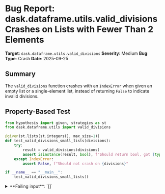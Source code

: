 # Bug Report: dask.dataframe.utils.valid_divisions Crashes on Lists with Fewer Than 2 Elements

**Target**: `dask.dataframe.utils.valid_divisions`
**Severity**: Medium
**Bug Type**: Crash
**Date**: 2025-09-25

## Summary

The `valid_divisions` function crashes with an `IndexError` when given an empty list or a single-element list, instead of returning `False` to indicate invalid divisions.

## Property-Based Test

```python
from hypothesis import given, strategies as st
from dask.dataframe.utils import valid_divisions

@given(st.lists(st.integers(), max_size=1))
def test_valid_divisions_small_lists(divisions):
    try:
        result = valid_divisions(divisions)
        assert isinstance(result, bool), f"Should return bool, got {type(result)}"
    except IndexError:
        assert False, f"Should not crash on {divisions}"

if __name__ == "__main__":
    test_valid_divisions_small_lists()
```

<details>

<summary>
**Failing input**: `[]`
</summary>
```
Traceback (most recent call last):
  File "/home/npc/pbt/agentic-pbt/worker_/4/hypo.py", line 7, in test_valid_divisions_small_lists
    result = valid_divisions(divisions)
  File "/home/npc/miniconda/lib/python3.13/site-packages/dask/dataframe/utils.py", line 715, in valid_divisions
    return divisions[-2] <= divisions[-1]
           ~~~~~~~~~^^^^
IndexError: list index out of range

During handling of the above exception, another exception occurred:

Traceback (most recent call last):
  File "/home/npc/pbt/agentic-pbt/worker_/4/hypo.py", line 13, in <module>
    test_valid_divisions_small_lists()
    ~~~~~~~~~~~~~~~~~~~~~~~~~~~~~~~~^^
  File "/home/npc/pbt/agentic-pbt/worker_/4/hypo.py", line 5, in test_valid_divisions_small_lists
    def test_valid_divisions_small_lists(divisions):
                   ^^^
  File "/home/npc/miniconda/lib/python3.13/site-packages/hypothesis/core.py", line 2124, in wrapped_test
    raise the_error_hypothesis_found
  File "/home/npc/pbt/agentic-pbt/worker_/4/hypo.py", line 10, in test_valid_divisions_small_lists
    assert False, f"Should not crash on {divisions}"
           ^^^^^
AssertionError: Should not crash on []
Falsifying example: test_valid_divisions_small_lists(
    divisions=[],
)
```
</details>

## Reproducing the Bug

```python
from dask.dataframe.utils import valid_divisions

# Test with empty list
print("Testing valid_divisions([]):")
try:
    result = valid_divisions([])
    print(f"Result: {result}")
except IndexError as e:
    print(f"IndexError: {e}")

print()

# Test with single-element list
print("Testing valid_divisions([1]):")
try:
    result = valid_divisions([1])
    print(f"Result: {result}")
except IndexError as e:
    print(f"IndexError: {e}")

print()

# Test with two-element list (should work)
print("Testing valid_divisions([1, 2]):")
try:
    result = valid_divisions([1, 2])
    print(f"Result: {result}")
except IndexError as e:
    print(f"IndexError: {e}")
```

<details>

<summary>
IndexError crashes on empty and single-element lists
</summary>
```
Testing valid_divisions([]):
IndexError: list index out of range

Testing valid_divisions([1]):
IndexError: list index out of range

Testing valid_divisions([1, 2]):
Result: True
```
</details>

## Why This Is A Bug

This violates the expected behavior of a validation function in multiple ways:

1. **Contract Violation**: The function's docstring asks "Are the provided divisions valid?" implying it should return a boolean answer for any input, not crash. The function already demonstrates this pattern by returning `False` for other invalid inputs like non-list types, NaN values, and incorrectly ordered values.

2. **Inconsistent Error Handling**: The function gracefully handles other invalid cases:
   - Line 694-695: Returns `False` for non-list/tuple inputs
   - Line 702-703: Returns `False` if any division contains NaN
   - Line 705-707: Returns `False` for non-ascending divisions

   But it crashes on line 715 when accessing `divisions[-2]` on lists with fewer than 2 elements.

3. **Semantic Correctness**: In Dask, divisions represent boundaries between partitions. For n partitions, you need n+1 division points. The minimum viable case is 1 partition requiring 2 boundaries. Therefore, lists with fewer than 2 elements genuinely are invalid divisions and should return `False`.

## Relevant Context

The crash occurs at line 715 in `/home/npc/miniconda/lib/python3.13/site-packages/dask/dataframe/utils.py`:

```python
return divisions[-2] <= divisions[-1]
```

For an empty list `[]`:
- `divisions[-2]` attempts to access the second-to-last element of an empty list
- This immediately raises `IndexError: list index out of range`

For a single-element list like `[1]`:
- The list has only one element accessible at indices 0 and -1
- `divisions[-2]` tries to access the second-to-last element
- Since there's only one element, index -2 is out of range
- This raises `IndexError: list index out of range`

The function works correctly for lists with 2 or more elements because:
- A 2-element list `[a, b]` has valid indices -2 (refers to `a`) and -1 (refers to `b`)
- The comparison `divisions[-2] <= divisions[-1]` successfully checks if the last two elements are in non-decreasing order

## Proposed Fix

```diff
--- a/dask/dataframe/utils.py
+++ b/dask/dataframe/utils.py
@@ -694,6 +694,9 @@ def valid_divisions(divisions):
     if not isinstance(divisions, (tuple, list)):
         return False

+    if len(divisions) < 2:
+        return False
+
     # Cast tuples to lists as `pd.isnull` treats them differently
     # https://github.com/pandas-dev/pandas/issues/52283
     if isinstance(divisions, tuple):
```